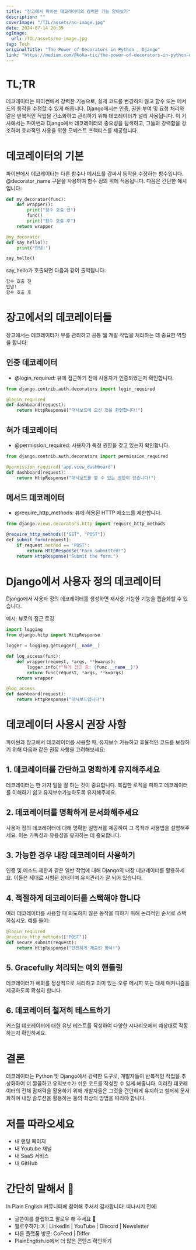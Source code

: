 ```yaml
---
title: "장고에서 파이썬 데코레이터의 강력한 기능 알아보기"
description: ""
coverImage: "/TIL/assets/no-image.jpg"
date: 2024-07-14 20:39
ogImage: 
  url: /TIL/assets/no-image.jpg
tag: Tech
originalTitle: "The Power of Decorators in Python , Django"
link: "https://medium.com/@koka-tic/the-power-of-decorators-in-python-django-4ad997a1b17c"
---
```



# TL;TR

데코레이터는 파이썬에서 강력한 기능으로, 실제 코드를 변경하지 않고 함수 또는 메서드의 동작을 수정할 수 있게 해줍니다. Django에서는 인증, 권한 부여 및 요청 처리와 같은 반복적인 작업을 간소화하고 관리하기 위해 데코레이터가 널리 사용됩니다. 이 기사에서는 파이썬과 Django에서 데코레이터의 중요성을 탐색하고, 그들의 강력함을 강조하며 효과적인 사용을 위한 모베스트 프랙티스를 제공합니다.

# 데코레이터의 기본

파이썬에서 데코레이터는 다른 함수나 메서드를 감싸서 동작을 수정하는 함수입니다. @decorator_name 구문을 사용하여 함수 정의 위에 적용됩니다. 다음은 간단한 예시입니다:

<!-- TIL 수평 -->
<ins class="adsbygoogle"
     style="display:block"
     data-ad-client="ca-pub-4877378276818686"
     data-ad-slot="1549334788"
     data-ad-format="auto"
     data-full-width-responsive="true"></ins>
<script>
(adsbygoogle = window.adsbygoogle || []).push({});
</script>

```python
def my_decorator(func):
    def wrapper():
        print("함수 호출 전")
        func()
        print("함수 호출 후")
    return wrapper

@my_decorator
def say_hello():
    print("안녕!")

say_hello()
```

say_hello가 호출되면 다음과 같이 출력됩니다:

```python
함수 호출 전
안녕!
함수 호출 후
```

# 장고에서의 데코레이터들

<!-- TIL 수평 -->
<ins class="adsbygoogle"
     style="display:block"
     data-ad-client="ca-pub-4877378276818686"
     data-ad-slot="1549334788"
     data-ad-format="auto"
     data-full-width-responsive="true"></ins>
<script>
(adsbygoogle = window.adsbygoogle || []).push({});
</script>

장고에서는 데코레이터가 뷰를 관리하고 공통 웹 개발 작업을 처리하는 데 중요한 역할을 합니다:

## 인증 데코레이터

- @login_required: 뷰에 접근하기 전에 사용자가 인증되었는지 확인합니다.

```python
from django.contrib.auth.decorators import login_required

@login_required
def dashboard(request):
    return HttpResponse("대시보드에 오신 것을 환영합니다!")
```

<!-- TIL 수평 -->
<ins class="adsbygoogle"
     style="display:block"
     data-ad-client="ca-pub-4877378276818686"
     data-ad-slot="1549334788"
     data-ad-format="auto"
     data-full-width-responsive="true"></ins>
<script>
(adsbygoogle = window.adsbygoogle || []).push({});
</script>

## 허가 데코레이터

- @permission_required: 사용자가 특정 권한을 갖고 있는지 확인합니다.

```python
from django.contrib.auth.decorators import permission_required

@permission_required('app.view_dashboard')
def dashboard(request):
    return HttpResponse("대시보드를 볼 수 있는 권한이 있습니다!")
```

## 메서드 데코레이터

<!-- TIL 수평 -->
<ins class="adsbygoogle"
     style="display:block"
     data-ad-client="ca-pub-4877378276818686"
     data-ad-slot="1549334788"
     data-ad-format="auto"
     data-full-width-responsive="true"></ins>
<script>
(adsbygoogle = window.adsbygoogle || []).push({});
</script>

- @require_http_methods: 뷰에 허용된 HTTP 메소드를 제한합니다.

```js
from django.views.decorators.http import require_http_methods

@require_http_methods(["GET", "POST"])
def submit_form(request):
    if request.method == 'POST':
        return HttpResponse("Form submitted!")
    return HttpResponse("Submit the form.")
```

# Django에서 사용자 정의 데코레이터

Django에서 사용자 정의 데코레이터를 생성하면 재사용 가능한 기능을 캡슐화할 수 있습니다.

<!-- TIL 수평 -->
<ins class="adsbygoogle"
     style="display:block"
     data-ad-client="ca-pub-4877378276818686"
     data-ad-slot="1549334788"
     data-ad-format="auto"
     data-full-width-responsive="true"></ins>
<script>
(adsbygoogle = window.adsbygoogle || []).push({});
</script>

예시: 뷰로의 접근 로깅

```python
import logging
from django.http import HttpResponse

logger = logging.getLogger(__name__)

def log_access(func):
    def wrapper(request, *args, **kwargs):
        logger.info(f"뷰에 접근 중: {func.__name__}")
        return func(request, *args, **kwargs)
    return wrapper

@log_access
def dashboard(request):
    return HttpResponse("대시보드입니다")
```

# 데코레이터 사용시 권장 사항

파이썬과 장고에서 데코레이터를 사용할 때, 유지보수 가능하고 효율적인 코드를 보장하기 위해 다음과 같은 권장 사항을 고려해보세요:

<!-- TIL 수평 -->
<ins class="adsbygoogle"
     style="display:block"
     data-ad-client="ca-pub-4877378276818686"
     data-ad-slot="1549334788"
     data-ad-format="auto"
     data-full-width-responsive="true"></ins>
<script>
(adsbygoogle = window.adsbygoogle || []).push({});
</script>

## 1. 데코레이터를 간단하고 명확하게 유지해주세요

데코레이터는 한 가지 일을 잘 하는 것이 중요합니다. 복잡한 로직을 피하고 데코레이터를 이해하기 쉽고 유지보수가능하도록 유지해주세요.

## 2. 데코레이터를 명확하게 문서화해주세요

사용자 정의 데코레이터에 대해 명확한 설명서를 제공하여 그 목적과 사용법을 설명해주세요. 이는 가독성과 유용성을 유지하는 데 중요합니다.

<!-- TIL 수평 -->
<ins class="adsbygoogle"
     style="display:block"
     data-ad-client="ca-pub-4877378276818686"
     data-ad-slot="1549334788"
     data-ad-format="auto"
     data-full-width-responsive="true"></ins>
<script>
(adsbygoogle = window.adsbygoogle || []).push({});
</script>

## 3. 가능한 경우 내장 데코레이터 사용하기

인증 및 메소드 제한과 같은 일반 작업에 대해 Django의 내장 데코레이터를 활용하세요. 이들은 제대로 시험된 상태이며 유지관리가 잘 되어 있습니다.

## 4. 적절하게 데코레이터를 스택해야 합니다

여러 데코레이터를 사용할 때 의도하지 않은 동작을 피하기 위해 논리적인 순서로 스택하십시오. 예를 들어:

<!-- TIL 수평 -->
<ins class="adsbygoogle"
     style="display:block"
     data-ad-client="ca-pub-4877378276818686"
     data-ad-slot="1549334788"
     data-ad-format="auto"
     data-full-width-responsive="true"></ins>
<script>
(adsbygoogle = window.adsbygoogle || []).push({});
</script>

```python
@login_required
@require_http_methods(["POST"])
def secure_submit(request):
    return HttpResponse("안전하게 제출된 양식!")
```

## 5. Gracefully 처리되는 예외 핸들링

데코레이터가 예외를 정상적으로 처리하고 의미 있는 오류 메시지 또는 대체 매커니즘을 제공하도록 확실히 합니다.

## 6. 데코레이터 철저히 테스트하기

<!-- TIL 수평 -->
<ins class="adsbygoogle"
     style="display:block"
     data-ad-client="ca-pub-4877378276818686"
     data-ad-slot="1549334788"
     data-ad-format="auto"
     data-full-width-responsive="true"></ins>
<script>
(adsbygoogle = window.adsbygoogle || []).push({});
</script>

커스텀 데코레이터에 대한 유닛 테스트를 작성하여 다양한 시나리오에서 예상대로 작동하는지 확인하세요.

# 결론

데코레이터는 Python 및 Django에서 강력한 도구로, 개발자들이 반복적인 작업을 추상화하여 더 깔끔하고 유지보수가 쉬운 코드를 작성할 수 있게 해줍니다. 이러한 데코레이터의 전체 잠재력을 활용하기 위해 개발자들은 그것을 간단하게 유지하고 철저히 문서화하며 내장 솔루션을 활용하는 등의 최상의 방법을 따라야 합니다.

# 저를 따라오세요

<!-- TIL 수평 -->
<ins class="adsbygoogle"
     style="display:block"
     data-ad-client="ca-pub-4877378276818686"
     data-ad-slot="1549334788"
     data-ad-format="auto"
     data-full-width-responsive="true"></ins>
<script>
(adsbygoogle = window.adsbygoogle || []).push({});
</script>

- 내 랜딩 페이지
- 내 Youtube 채널
- 내 SaaS 서비스
- 내 GitHub

# 간단히 말해서 🚀

In Plain English 커뮤니티에 참여해 주셔서 감사합니다! 떠나시기 전에:

- 글쓴이를 클랩하고 팔로우 해 주세요 ️👏️️
- 팔로우하기: X | LinkedIn | YouTube | Discord | Newsletter
- 다른 플랫폼 방문: CoFeed | Differ
- PlainEnglish.io에서 더 많은 콘텐츠 확인하기